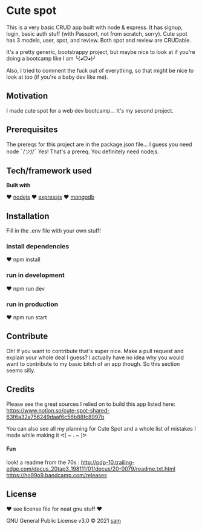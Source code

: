 # Cute spot

This is a very basic CRUD app built with node & express. It has signup, login, basic auth stuff (with Passport, not from scratch, sorry). Cute spot has 3 models, user, spot, and review. Both spot and review are CRUDable.

It's a pretty generic, bootstrappy project, but maybe nice to look at if you're doing a bootcamp like I am ╰(◕ᗜ◕)╯

Also, I tried to comment the fuck out of everything, so that might be nice to look at too (if you're a baby dev like me).

## Motivation

I made cute spot for a web dev bootcamp... It's my second project.

## Prerequisites

The prereqs for this project are in the package.json file... I guess you need node ¯*(ツ)*/¯ Yes! That's a prereq. You definitely need nodejs.

## Tech/framework used

<b>Built with</b>

❤️ [nodejs](https://nodejs.org/en/)
❤️ [expressjs](http://expressjs.com/)
❤️ [mongodb](https://www.mongodb.com/)

## Installation

Fill in the .env file with your own stuff!

### install dependencies

❤️ npm install

### run in development

❤️ npm run dev

### run in production

❤️ npm run start

## Contribute

Oh! If you want to contribute that's super nice. Make a pull request and explain your whole deal I guess? I actually have no idea why you would want to contribute to my basic bitch of an app though. So this section seems silly.

## Credits

Please see the great sources I relied on to build this app listed here: https://www.notion.so/cute-spot-shared-63f6a32a756249daaf6c56b88fc8997b

You can also see all my planning for Cute Spot and a whole list of mistakes I made while making it ᕙ( ~ . ~ )ᕗ

#### Fun

look! a readme from the 70s : http://pdp-10.trailing-edge.com/decus_20tap3_198111/01/decus/20-0079/readme.txt.html
https://ho99o9.bandcamp.com/releases

## License

❤️ see license file for neat gnu stuff ❤️

GNU General Public License v3.0 © 2021 [sam](http://samaraparker.com/)
